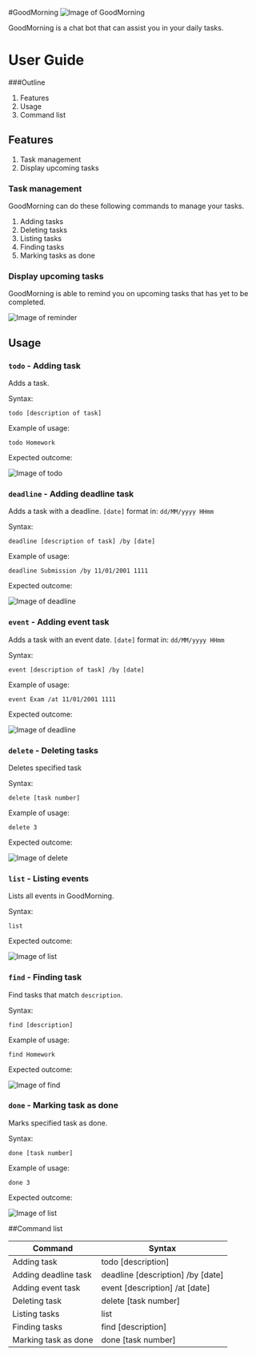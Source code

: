 #GoodMorning
![Image of GoodMorning](assets/goodmorning.png)

GoodMorning is a chat bot that can assist you in your daily tasks.
# User Guide
###Outline
1. Features
1. Usage
1. Command list
## Features 
1. Task management
1. Display upcoming tasks

### Task management
GoodMorning can do these following commands to manage your tasks.

1. Adding tasks
1. Deleting tasks
1. Listing tasks
1. Finding tasks
1. Marking tasks as done

### Display upcoming tasks
GoodMorning is able to remind you on upcoming tasks that has yet to be completed.

![Image of reminder](assets/reminder.png)

## Usage

### `todo` - Adding task
Adds a task.

Syntax:

`todo [description of task]`

Example of usage: 

`todo Homework`

Expected outcome:

![Image of todo](assets/todo.png)


### `deadline` - Adding deadline task
Adds a task with a deadline. `[date]` format in: `dd/MM/yyyy HHmm`

Syntax:

`deadline [description of task] /by [date]`

Example of usage:

`deadline Submission /by 11/01/2001 1111`

Expected outcome:

![Image of deadline](assets/deadline.png)

### `event` - Adding event task
Adds a task with an event date. `[date]` format in: `dd/MM/yyyy HHmm`

Syntax:

`event [description of task] /by [date]`

Example of usage:

`event Exam /at 11/01/2001 1111`

Expected outcome:

![Image of deadline](assets/event.png)

### `delete` - Deleting tasks
Deletes specified task

Syntax:

`delete [task number]`

Example of usage:

`delete 3`

Expected outcome:

![Image of delete](assets/delete.png)

### `list` - Listing events
Lists all events in GoodMorning.

Syntax:

`list`

Expected outcome:

![Image of list](assets/list.png)

### `find` - Finding task
Find tasks that match `description`.

Syntax:

`find [description]`

Example of usage:

`find Homework`

Expected outcome:

![Image of find](assets/find.png)

### `done` - Marking task as done
Marks specified task as done.

Syntax:

`done [task number]`

Example of usage:

`done 3`

Expected outcome:

![Image of list](assets/done.png)

##Command list

Command | Syntax
------- | ------
Adding task | todo [description]
Adding deadline task | deadline [description] /by [date]
Adding event task | event [description] /at [date]
Deleting task | delete [task number]
Listing tasks | list
Finding tasks | find [description]
Marking task as done | done [task number]